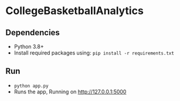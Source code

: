 # CollegeBasketballAnalytics


## Dependencies
- Python 3.8+
- Install required packages using: `pip install -r requirements.txt`


## Run
- `python app.py`
-  Runs the app, Running on http://127.0.0.1:5000